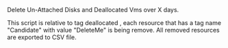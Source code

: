 Delete Un-Attached Disks and Deallocated Vms over X days.

This script is relative to tag deallocated , each resource that has a tag name "Candidate" with value "DeleteMe" is being remove.
All removed resources are exported to CSV file.